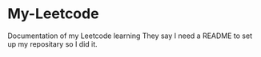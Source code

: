 # My-Leetcode
Documentation of my Leetcode learning
They say I need a README to set up my repositary so I did it.
